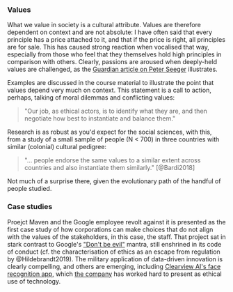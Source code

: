### Values

What we value in society is a cultural attribute. Values are therefore dependent on context and are not absolute: I have often said that every principle has a price attached to it, and that if the price is right, all principles are for sale. This has caused strong reaction when vocalised that way, especially from those who feel that they themselves hold high principles in comparison with others. Clearly, passions are aroused when deeply-held values are challenged, as the [Guardian article on Peter Seeger](https://www.theguardian.com/lifeandstyle/1999/nov/06/weekend.kevintoolis) illustrates.

Examples are discussed in the course material to illustrate the point that values depend very much on context. This statement is a call to action, perhaps, talking of moral dilemmas and conflicting values:

> "Our job, as ethical actors, is to identify what they are, and then negotiate how best to instantiate and balance them."

Research is as robust as you'd expect for the social sciences, with this, from a study of a small sample of people (N < 700) in three countries with similar (colonial) cultural pedigree:

> "... people  endorse the  same  values  to  a  similar  extent  across  countries  and  also instantiate  them  similarly." [@Bardi2018]

Not much of a surprise there, given the evolutionary path of the handful of people studied.


### Case studies

Proejct Maven and the Google employee revolt against it is presented as the first case study of how corporations can make choices that do not align with the values of the stakeholders, in this case, the staff. That project sat in stark contrast to Google's ["Don't be evil"](https://en.wikipedia.org/wiki/Don%27t_be_evil) mantra, still enshrined in its code of conduct (cf. the characterisation of ethics as an escape from regulation by @Hildebrandt2019). The military application of data-driven innovation is clearly compelling, and others are emerging, including [Clearview AI's face recognition app](https://www.nytimes.com/2020/01/18/technology/clearview-privacy-facial-recognition.html), which [the company](https://clearview.ai/) has worked hard to present as ethical use of technology.
